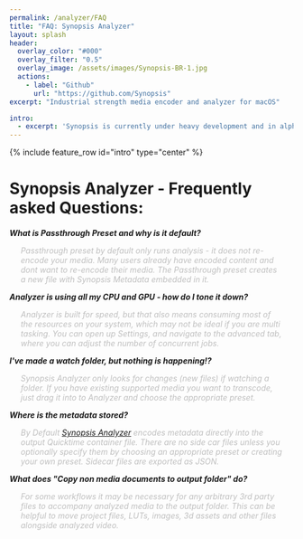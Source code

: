 ```yaml
---
permalink: /analyzer/FAQ
title: "FAQ: Synopsis Analyzer"
layout: splash
header:
  overlay_color: "#000"
  overlay_filter: "0.5"
  overlay_image: /assets/images/Synopsis-BR-1.jpg
  actions:
    - label: "Github"
      url: "https://github.com/Synopsis"
excerpt: "Industrial strength media encoder and analyzer for macOS"

intro: 
  - excerpt: 'Synopsis is currently under heavy development and in alpha phase. Want to know more - [join our slack channel](https://join.slack.com/t/synopsis-discuss/shared_invite/enQtODIzNjg5MzA1MDYwLTg4OGM5ZGMzZTQ3OTBjYTQzZDMyNDY0ZWM3NzFkN2YxZTE5NWI5NWQyMmZjMGE1OGYyZmExMWFlZWVkMDE4ZWQ) for info'
---
```


<style>
.answer {
	padding-left:20px;
	padding-right:20px;
	color:#bfbfbf;
	font-style: italic;
}

</style>

{% include feature_row id="intro" type="center" %}

# Synopsis Analyzer - Frequently asked Questions: 

***What is Passthrough Preset and why is it default?***
<p class="answer">
Passthrough preset by default only runs analysis - it does not re-encode your media. Many users already have encoded content and dont want to re-encode their media. The Passthrough preset creates a new file with Synopsis Metadata embedded in it.
</p> 

***Analyzer is using all my CPU and GPU - how do I tone it down?***
<p class="answer">
Analyzer is built for speed, but that also means consuming most of the resources on your system, which may not be ideal if you are multi tasking. You can open up Settings, and navigate to the advanced tab, where you can adjust the number of concurrent jobs.
</p>

***I've made a watch folder, but nothing is happening!?***
<p class="answer">
Synopsis Analyzer only looks for changes (new files) if watching a folder. If you have existing supported media you want to transcode, just drag it into to Analyzer and choose the appropriate preset.
</p>

***Where is the metadata stored?***

<p class="answer">
By Default <a href="https://synopsis.video/analyzer/">Synopsis Analyzer</a> encodes metadata directly into the output Quicktime container file. There are no side car files unless you optionally specify them by choosing an appropriate preset or creating your own preset. Sidecar files are exported as JSON.
</p>


***What does "Copy non media documents to output folder" do?***
<p class="answer">
For some workflows it may be necessary for any arbitrary 3rd party files to accompany analyzed media to the output folder. This can be helpful to move project files, LUTs, images, 3d assets and other files alongside analyzed video. 
</p>